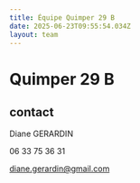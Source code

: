 ```yaml
---
title: Équipe Quimper 29 B
date: 2025-06-23T09:55:54.034Z
layout: team
---
```


# Quimper 29 B



## contact 

Diane GERARDIN

06 33 75 36 31

diane.gerardin@gmail.com

